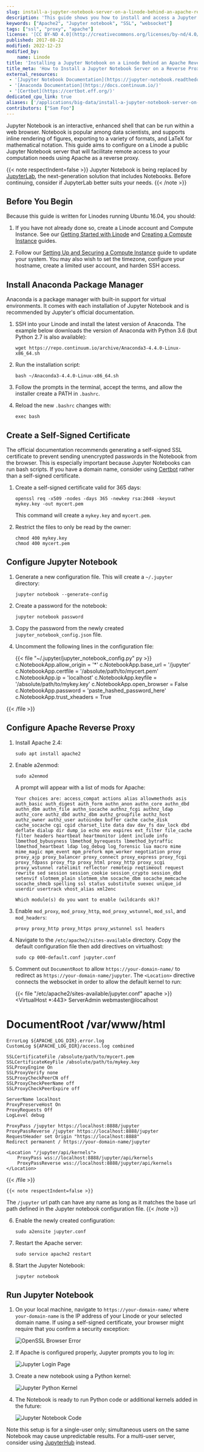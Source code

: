 ```yaml
---
slug: install-a-jupyter-notebook-server-on-a-linode-behind-an-apache-reverse-proxy
description: 'This guide shows you how to install and access a Jupyter notebook on a Linode remotely and securely through an Apache reverse proxy.'
keywords: ["Apache2", "Jupyter notebook", "SSL", "websocket"]
tags: ["ssl", "proxy", "apache"]
license: '[CC BY-ND 4.0](http://creativecommons.org/licenses/by-nd/4.0/)'
published: 2017-08-22
modified: 2022-12-23
modified_by:
    name: Linode
title: 'Installing a Jupyter Notebook on a Linode Behind an Apache Reverse Proxy'
title_meta: 'How to Install a Jupyter Notebook Server on a Reverse Proxy'
external_resources:
 - '[Jupyter Notebook Documentation](https://jupyter-notebook.readthedocs.io/en/stable/)'
 - '[Anaconda Documentation](https://docs.continuum.io/)'
 - '[Certbot](https://certbot.eff.org/)'
dedicated_cpu_link: true
aliases: ['/applications/big-data/install-a-jupyter-notebook-server-on-a-linode-behind-an-apache-reverse-proxy/']
contributors: ["Sam Foo"]
---
```


Jupyter Notebook is an interactive, enhanced shell that can be run within a web browser. Notebook is popular among data scientists, and supports inline rendering of figures, exporting to a variety of formats, and LaTeX for mathematical notation. This guide aims to configure on a Linode a public Jupyter Notebook server that will facilitate remote access to your computation needs using Apache as a reverse proxy.

{{< note respectIndent=false >}}
Jupyter Notebook is being replaced by [JupyterLab](https://jupyterlab.readthedocs.io/en/stable/getting_started/overview.html), the next-generation solution that includes Notebooks. Before continuing, consider if JupyterLab better suits your needs.
{{< /note >}}

## Before You Begin

Because this guide is written for Linodes running Ubuntu 16.04, you should:

1.  If you have not already done so, create a Linode account and Compute Instance. See our [Getting Started with Linode](/docs/products/platform/get-started/) and [Creating a Compute Instance](/docs/products/compute/compute-instances/guides/create/) guides.

1.  Follow our [Setting Up and Securing a Compute Instance](/docs/products/compute/compute-instances/guides/set-up-and-secure/) guide to update your system. You may also wish to set the timezone, configure your hostname, create a limited user account, and harden SSH access.

## Install Anaconda Package Manager

Anaconda is a package manager with built-in support for virtual environments. It comes with each installation of Jupyter Notebook and is recommended by Jupyter's official documentation.

1.  SSH into your Linode and install the latest version of Anaconda. The example below downloads the version of Anaconda with Python 3.6 (but Python 2.7 is also available):

        wget https://repo.continuum.io/archive/Anaconda3-4.4.0-Linux-x86_64.sh

2.  Run the installation script:

        bash ~/Anaconda3-4.4.0-Linux-x86_64.sh

3.  Follow the prompts in the terminal, accept the terms, and allow the installer create a PATH in `.bashrc`.

4.  Reload the new `.bashrc` changes with:

        exec bash

## Create a Self-Signed Certificate

The official documentation recommends generating a self-signed SSL certificate to prevent sending unencrypted passwords in the Notebook from the browser. This is especially important because Jupyter Notebooks can run bash scripts. If you have a domain name, consider using [Certbot](/docs/guides/secure-http-traffic-certbot/) rather than a self-signed certificate.

1.  Create a self-signed certificate valid for 365 days:

        openssl req -x509 -nodes -days 365 -newkey rsa:2048 -keyout mykey.key -out mycert.pem

    This command will create a `mykey.key` and `mycert.pem`.

2.  Restrict the files to only be read by the owner:

        chmod 400 mykey.key
        chmod 400 mycert.pem

## Configure Jupyter Notebook

1.  Generate a new configuration file. This will create a `~/.jupyter` directory:

        jupyter notebook --generate-config

2.  Create a password for the notebook:

        jupyter notebook password

3.  Copy the password from the newly created `jupyter_notebook_config.json` file.

4.  Uncomment the following lines in the configuration file:

    {{< file "~/.jupyter/jupyter_notebook_config.py" py >}}
c.NotebookApp.allow_origin = '*'
c.NotebookApp.base_url = '/jupyter'
c.NotebookApp.certfile = '/absolute/path/to/mycert.pem'
c.NotebookApp.ip = 'localhost'
c.NotebookApp.keyfile = '/absolute/path/to/mykey.key'
c.NotebookApp.open_browser = False
c.NotebookApp.password = 'paste_hashed_password_here'
c.NotebookApp.trust_xheaders = True

{{< /file >}}


## Configure Apache Reverse Proxy

1.  Install Apache 2.4:

        sudo apt install apache2

2.  Enable a2enmod:

        sudo a2enmod

    A prompt will appear with a list of mods for Apache:

        Your choices are: access_compat actions alias allowmethods asis auth_basic auth_digest auth_form authn_anon authn_core authn_dbd authn_dbm authn_file authn_socache authnz_fcgi authnz_ldap authz_core authz_dbd authz_dbm authz_groupfile authz_host authz_owner authz_user autoindex buffer cache cache_disk cache_socache cgi cgid charset_lite data dav dav_fs dav_lock dbd deflate dialup dir dump_io echo env expires ext_filter file_cache filter headers heartbeat heartmonitor ident include info lbmethod_bybusyness lbmethod_byrequests lbmethod_bytraffic lbmethod_heartbeat ldap log_debug log_forensic lua macro mime mime_magic mpm_event mpm_prefork mpm_worker negotiation proxy proxy_ajp proxy_balancer proxy_connect proxy_express proxy_fcgi proxy_fdpass proxy_ftp proxy_html proxy_http proxy_scgi proxy_wstunnel ratelimit reflector remoteip reqtimeout request rewrite sed session session_cookie session_crypto session_dbd setenvif slotmem_plain slotmem_shm socache_dbm socache_memcache socache_shmcb spelling ssl status substitute suexec unique_id userdir usertrack vhost_alias xml2enc

        Which module(s) do you want to enable (wildcards ok)?

3.  Enable `mod_proxy`, `mod_proxy_http`, `mod_proxy_wstunnel`, `mod_ssl`, and `mod_headers`:

        proxy proxy_http proxy_https proxy_wstunnel ssl headers

4.  Navigate to the `/etc/apache2/sites-available` directory. Copy the default configuration file then add directives on virtualhost:

        sudo cp 000-default.conf jupyter.conf

5.  Comment out `DocumentRoot` to allow `https://your-domain-name/` to redirect as `https://your-domain-name/jupyter`. The `<Location>` directive connects the websocket in order to allow the default kernel to run:

    {{< file "/etc/apache2/sites-available/jupyter.conf" apache >}}
<VirtualHost *:443>
    ServerAdmin webmaster@localhost
#   DocumentRoot /var/www/html

    ErrorLog ${APACHE_LOG_DIR}.error.log
    CustomLog ${APACHE_LOG_DIR}/access.log combined

    SSLCertificateFile /absolute/path/to/mycert.pem
    SSLCertificateKeyFile /absolute/path/to/mykey.key
    SSLProxyEngine On
    SSLProxyVerify none
    SSLProxyCheckPeerCN off
    SSLProxyCheckPeerName off
    SSLProxyCheckPeerExpire off

    ServerName localhost
    ProxyPreserveHost On
    ProxyRequests Off
    LogLevel debug

    ProxyPass /jupyter https://localhost:8888/jupyter
    ProxyPassReverse /jupyter https://localhost:8888/jupyter
    RequestHeader set Origin "https://localhost:8888"
    Redirect permanent / https://your-domain-name/jupyter

    <Location "/jupyter/api/kernels">
        ProxyPass wss://localhost:8888/jupyter/api/kernels
        ProxyPassReverse wss://localhost:8888/jupyter/api/kernels
    </Location>

</VirtualHost>

{{< /file >}}


    {{< note respectIndent=false >}}
The `/jupyter` url path can have any name as long as it matches the base url path defined in the Jupyter notebook configuration file.
{{< /note >}}

6.  Enable the newly created configuration:

        sudo a2ensite jupyter.conf

7.  Restart the Apache server:

        sudo service apache2 restart

8.  Start the Jupyter Notebook:

        jupyter notebook

## Run Jupyter Notebook

1.  On your local machine, navigate to `https://your-domain-name/` where `your-domain-name` is the IP address of your Linode or your selected domain name. If using a self-signed certificate, your browser might require that you confirm a security exception:

    ![OpenSSL Browser Error](jupyter-add-exception.png)

2.  If Apache is configured properly, Jupyter prompts you to log in:

    ![Jupyter Login Page](jupyter-login-page.png)

3.  Create a new notebook using a Python kernel:

    ![Jupyter Python Kernel](jupyter-new-notebook.png)

4.  The Notebook is ready to run Python code or additional kernels added in the future:

    ![Jupyter Notebook Code](jupyter-code-sample.png)

Note this setup is for a single-user only; simultaneous users on the same Notebook may cause unpredictable results. For a multi-user server, consider using [JupyterHub](https://github.com/jupyterhub/jupyterhub) instead.
